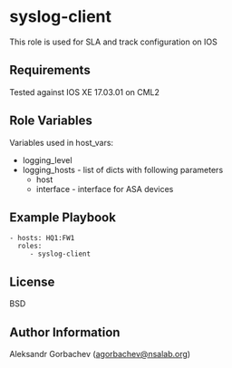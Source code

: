 syslog-client
=========

This role is used for SLA and track configuration on IOS

Requirements
------------

Tested against IOS XE 17.03.01 on CML2

Role Variables
--------------

Variables used in host_vars:
- logging_level
- logging_hosts - list of dicts with following parameters
  - host
  - interface - interface for ASA devices


Example Playbook
----------------

    - hosts: HQ1:FW1
      roles:
         - syslog-client

License
-------

BSD

Author Information
------------------

Aleksandr Gorbachev (agorbachev@nsalab.org)
